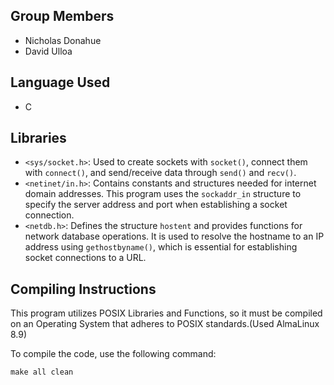 ## Group Members
- Nicholas Donahue
- David Ulloa

## Language Used
- C

## Libraries
- `<sys/socket.h>`: Used to create sockets with `socket()`, connect them with `connect()`, and send/receive data through `send()` and `recv()`.
- `<netinet/in.h>`: Contains constants and structures needed for internet domain addresses. This program uses the `sockaddr_in` structure to specify the server address and port when establishing a socket connection.
- `<netdb.h>`: Defines the structure `hostent` and provides functions for network database operations. It is used to resolve the hostname to an IP address using `gethostbyname()`, which is essential for establishing socket connections to a URL.

## Compiling Instructions
This program utilizes POSIX Libraries and Functions, so it must be compiled on an Operating System that adheres to POSIX standards.(Used AlmaLinux 8.9)

To compile the code, use the following command:
```
make all clean
```